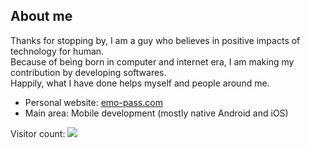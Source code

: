 
## About me
Thanks for stopping by, I am a guy who believes in positive impacts of technology for human.  
Because of being born in computer and internet era, I am making my contribution by developing softwares.  
Happily, what I have done helps myself and people around me. 

* Personal website: [emo-pass.com](https://emo-pass.com)
* Main area: Mobile development (mostly native Android and iOS)

<p align="left"> 
  Visitor count: 
    <img src="https://profile-counter.glitch.me/quangctkm9207/count.svg" />
</p>
